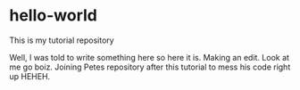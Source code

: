 # hello-world
This is my tutorial repository

Well, I was told to write something here so here it is. Making an edit. Look at me go boiz. Joining Petes repository after this tutorial to mess his code right up HEHEH.
